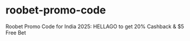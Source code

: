 # roobet-promo-code
Roobet Promo Code for India 2025: HELLAGO to get 20% Cashback &amp; $5 Free Bet 
